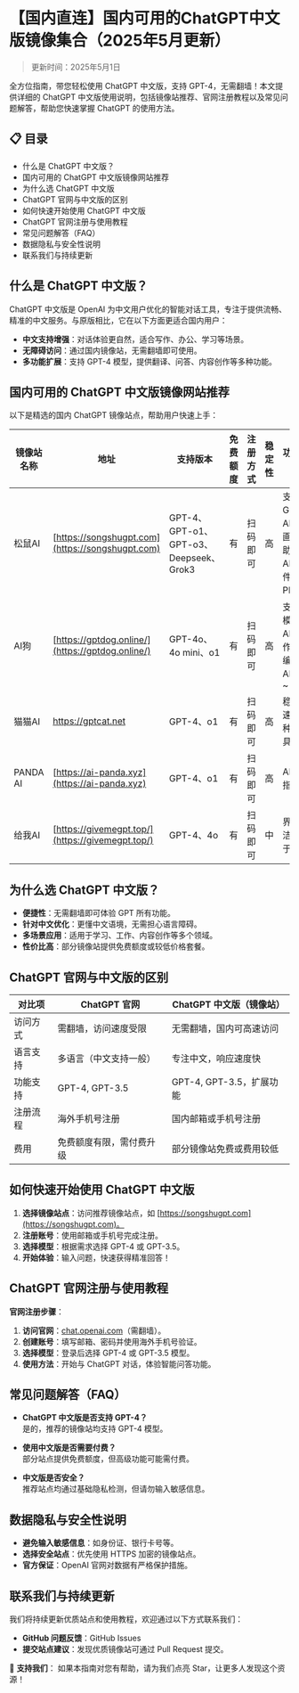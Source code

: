 # 【国内直连】国内可用的ChatGPT中文版镜像集合（2025年5月更新）

> 更新时间：2025年5月1日

全方位指南，带您轻松使用 ChatGPT 中文版，支持 GPT-4，无需翻墙！本文提供详细的 ChatGPT 中文版使用说明，包括镜像站推荐、官网注册教程以及常见问题解答，帮助您快速掌握 ChatGPT 的使用方法。

## 📋 目录

- 什么是 ChatGPT 中文版？
- 国内可用的 ChatGPT 中文版镜像网站推荐
- 为什么选 ChatGPT 中文版
- ChatGPT 官网与中文版的区别
- 如何快速开始使用 ChatGPT 中文版
- ChatGPT 官网注册与使用教程
- 常见问题解答（FAQ）
- 数据隐私与安全性说明
- 联系我们与持续更新

## 什么是 ChatGPT 中文版？

ChatGPT 中文版是 OpenAI 为中文用户优化的智能对话工具，专注于提供流畅、精准的中文服务。与原版相比，它在以下方面更适合国内用户：

- **中文支持增强**：对话体验更自然，适合写作、办公、学习等场景。
- **无障碍访问**：通过国内镜像站，无需翻墙即可使用。
- **多功能扩展**：支持 GPT-4 模型，提供翻译、问答、内容创作等多种功能。

## 国内可用的 ChatGPT 中文版镜像网站推荐

以下是精选的国内 ChatGPT 镜像站点，帮助用户快速上手：

| 镜像站名称   | 地址                   | 支持版本      | 免费额度 | 注册方式   | 稳定性 | 功能亮点                                    |
|--------------|------------------------|---------------|----------|------------|--------|---------------------------------------------|
| 松鼠AI       | [https://songshugpt.com](https://songshugpt.com)        | GPT-4、GPT-o1、GPT-o3、Deepseek、Grok3 | 有       | 扫码即可   | 高     | 支持 GPT、AI绘画、AI助手、AI插件、AI PPT等 |
| AI狗       | [https://gptdog.online/](https://gptdog.online/)          | GPT-4o、4o mini、o1 | 有    | 扫码即可   | 高     | 支持多模型，AI写作、AI编程、AI工作~        |
| 猫猫AI    | [https://gptcat.net ](https://gptcat.net )             | GPT-4、o1     | 有       | 扫码即可   | 高     | 稳定快速，各种AI工具~                       |
| PANDA AI       | [https://ai-panda.xyz](https://ai-panda.xyz)      | GPT-4、o1     | 有       | 扫码即可   | 高     | AI使用指南                                  |
| 给我AI     | [https://givemegpt.top/](https://givemegpt.top/)     | GPT-4、4o     | 有       | 扫码即可   | 中     | 界面简洁，易于使用                          |

## 为什么选 ChatGPT 中文版？

- **便捷性**：无需翻墙即可体验 GPT 所有功能。
- **针对中文优化**：更懂中文语境，无需担心语言障碍。
- **多场景应用**：适用于学习、工作、内容创作等多个领域。
- **性价比高**：部分镜像站提供免费额度或较低价格套餐。

## ChatGPT 官网与中文版的区别

| 对比项            | ChatGPT 官网          | ChatGPT 中文版（镜像站）                    |
|-------------------|-----------------------|-------------------------------------------|
| 访问方式          | 需翻墙，访问速度受限  | 无需翻墙，国内可高速访问                  |
| 语言支持          | 多语言（中文支持一般）| 专注中文，响应速度快                       |
| 功能支持          | GPT-4, GPT-3.5        | GPT-4, GPT-3.5，扩展功能                  |
| 注册流程          | 海外手机号注册        | 国内邮箱或手机号注册                      |
| 费用              | 免费额度有限，需付费升级 | 部分镜像站免费或费用较低                  |

## 如何快速开始使用 ChatGPT 中文版

1. **选择镜像站点**：访问推荐镜像站点，如 [https://songshugpt.com](https://songshugpt.com)。
2. **注册账号**：使用邮箱或手机号完成注册。
3. **选择模型**：根据需求选择 GPT-4 或 GPT-3.5。
4. **开始体验**：输入问题，快速获得精准回答！

## ChatGPT 官网注册与使用教程

**官网注册步骤**：

1. **访问官网**：[chat.openai.com](chat.openai.com)（需翻墙）。
2. **创建账号**：填写邮箱、密码并使用海外手机号验证。
3. **选择模型**：登录后选择 GPT-4 或 GPT-3.5 模型。
4. **使用方法**：开始与 ChatGPT 对话，体验智能问答功能。

## 常见问题解答（FAQ）

- **ChatGPT 中文版是否支持 GPT-4？**  
  是的，推荐的镜像站均支持 GPT-4 模型。

- **使用中文版是否需要付费？**  
  部分站点提供免费额度，但高级功能可能需付费。

- **中文版是否安全？**  
  推荐站点均通过基础隐私检测，但请勿输入敏感信息。

## 数据隐私与安全性说明

- **避免输入敏感信息**：如身份证、银行卡号等。
- **选择安全站点**：优先使用 HTTPS 加密的镜像站点。
- **官方保证**：OpenAI 官网对数据有严格保护措施。

## 联系我们与持续更新

我们将持续更新优质站点和使用教程，欢迎通过以下方式联系我们：

- **GitHub 问题反馈**：GitHub Issues
- **提交站点建议**：发现优质镜像站可通过 Pull Request 提交。

🌟 **支持我们**：
如果本指南对您有帮助，请为我们点亮 Star，让更多人发现这个资源！
